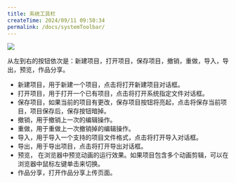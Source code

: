 ```yaml
---
title: 系统工具栏
createTime: 2024/09/11 09:50:34
permalink: /docs/systemToolbar/
---
```

![](p1.png)

从左到右的按钮依次是：新建项目，打开项目，保存项目，撤销，重做，导入，导出，预览，作品分享。

* 新建项目，用于新建一个项目，点击将打开新建项目对话框。
* 打开项目，用于打开一个已有项目，点击将打开系统指定文件对话框。
* 保存项目，如果当前的项目有更改，保存项目按钮将亮起，点击将保存当前项目，项目保存后，保存按钮暗掉。
* 撤销，用于撤销上一次的编辑操作。
* 重做，用于重做上一次撤销掉的编辑操作。
* 导入，用于导入一个支持的项目文件格式，点击将打开导入对话框。
* 导出，用于导出项目，点击将打开导出对话框。
* 预览， 在浏览器中预览动画的运行效果。如果项目包含多个动画剪辑，可以在浏览器中鼠标左键单击来切换。
* 作品分享，打开作品分享上传页面。

